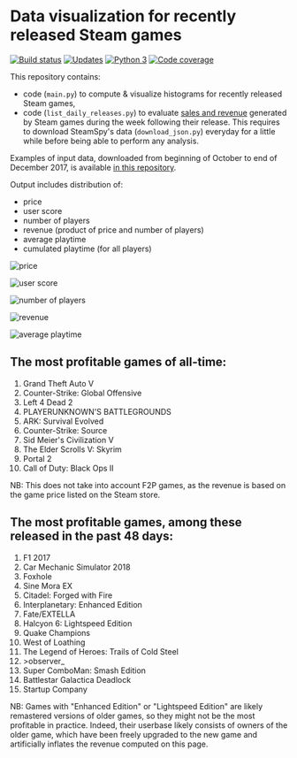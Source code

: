 # Data visualization for recently released Steam games

 [![Build status][Build image]][Build] [![Updates][Dependency image]][PyUp] [![Python 3][Python3 image]][PyUp] [![Code coverage][Codecov image]][Codecov]

  [Build]: https://travis-ci.org/woctezuma/recent-sales
  [Build image]: https://travis-ci.org/woctezuma/recent-sales.svg?branch=master

  [PyUp]: https://pyup.io/repos/github/woctezuma/recent-sales/
  [Dependency image]: https://pyup.io/repos/github/woctezuma/recent-sales/shield.svg
  [Python3 image]: https://pyup.io/repos/github/woctezuma/recent-sales/python-3-shield.svg

  [Codecov]: https://codecov.io/gh/woctezuma/recent-sales
  [Codecov image]: https://codecov.io/gh/woctezuma/recent-sales/branch/master/graph/badge.svg

This repository contains:
* code (`main.py`) to compute & visualize histograms for recently released Steam games,
* code (`list_daily_releases.py`) to evaluate [sales and revenue](output.txt) generated by Steam games during the week following their release. This requires to download SteamSpy's data (`download_json.py`) everyday for a little while before being able to perform any analysis.

Examples of input data, downloaded from beginning of October to end of December 2017, is available [in this repository](https://github.com/woctezuma/recent-sales-data).

Output includes distribution of:
* price
* user score
* number of players
* revenue (product of price and number of players)
* average playtime
* cumulated playtime (for all players)

![price](https://i.imgur.com/iNZBAio.png)

![user score](https://i.imgur.com/ikhiOSt.png)

![number of players](https://i.imgur.com/L7Wme1D.png)

![revenue](https://i.imgur.com/h14Zr9W.png)

![average playtime](https://i.imgur.com/NYTMqGH.png)

## The most profitable games of all-time:
1.    Grand Theft Auto V
2.    Counter-Strike: Global Offensive
3.    Left 4 Dead 2
4.    PLAYERUNKNOWN'S BATTLEGROUNDS
5.    ARK: Survival Evolved
6.    Counter-Strike: Source
7.    Sid Meier's Civilization V
8.    The Elder Scrolls V: Skyrim
9.    Portal 2
10.    Call of Duty: Black Ops II

NB: This does not take into account F2P games, as the revenue is based on the game price listed on the Steam store.

## The most profitable games, among these released in the past 48 days:
1.    F1 2017
2.    Car Mechanic Simulator 2018
3.    Foxhole
4.    Sine Mora EX
5.    Citadel: Forged with Fire
6.    Interplanetary: Enhanced Edition
7.    Fate/EXTELLA
 8.   Halcyon 6: Lightspeed Edition
 9.   Quake Champions
 10.   West of Loathing
 11. The Legend of Heroes: Trails of Cold Steel
12. \>observer_
13. Super ComboMan: Smash Edition
14. Battlestar Galactica Deadlock
15. Startup Company
 
NB: Games with "Enhanced Edition" or "Lightspeed Edition" are likely remastered versions of older games, so they might not be the most profitable in practice. Indeed, their userbase likely consists of owners of the older game, which have been freely upgraded to the new game and artificially inflates the revenue computed on this page.
